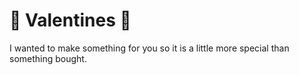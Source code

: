 # 💖 Valentines 💖

I wanted to make something for you so it is a little more special than something bought.

